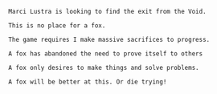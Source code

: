 <html>
  <body>
  <p>
      
      Marci Lustra is looking to find the exit from the Void.
  
      This is no place for a fox.
  
      The game requires I make massive sacrifices to progress.
  
      A fox has abandoned the need to prove itself to others
  
      A fox only desires to make things and solve problems.
  
      A fox will be better at this. Or die trying!
      
  </p>
  </body>
</html>
  
